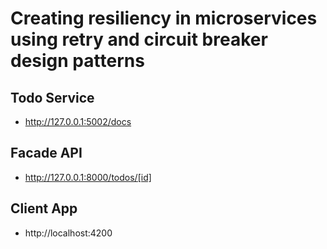 # Creating resiliency in microservices using retry and circuit breaker design patterns

## Todo Service

- http://127.0.0.1:5002/docs

## Facade API

- http://127.0.0.1:8000/todos/[id]

## Client App

- http://localhost:4200

